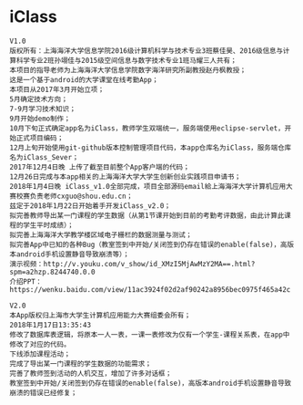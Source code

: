 # iClass
	V1.0
	版权所有：上海海洋大学信息学院2016级计算机科学与技术专业3班蔡佳昊、2016级信息与计算科学专业2班孙翊佳与2015级空间信息与数字技术专业1班马耀三人共有；
	本项目的指导老师为上海海洋大学信息学院数字海洋研究所副教授赵丹枫教授；
	这是一个基于android的大学课堂在线考勤App；
	本项目从2017年3月开始立项；
	5月确定技术方向；
	7-9月学习技术知识；
	9月开始demo制作；
	10月下旬正式确定app名为iClass，教师学生双端统一，服务端使用eclipse-servlet，开始正式项目编码；
	12月上旬开始使用git-github版本控制管理项目代码，本app仓库名为iClass，服务端仓库名为iClass_Sever；
	2017年12月4日晚 上传了截至目前整个App客户端的代码；
	12月26日完成与本app相关的上海海洋大学大学生创新创业实践项目申请书；
	2018年1月4日晚 iClass_v1.0全部完成，项目全部源码email給上海海洋大学计算机应用大赛校赛负责老师cxguo@shou.edu.cn；
	兹定于2018年1月22日开始着手开发iClass_v2.0；
	拟完善教师导出某一门课程的学生数据（从第1节课开始到目前的考勤考评数据，由此计算此课程的学生平时成绩）；
	拟完善上海海洋大学教学楼区域电子栅栏的数据测量与测试；
	拟完善App中已知的各种Bug（教室签到中开始/关闭签到仍存在错误的enable(false)，高版本android手机设置静音导致崩溃等）；		
	演示视频：http://v.youku.com/v_show/id_XMzI5MjAwMzY2MA==.html?spm=a2hzp.8244740.0.0
	介绍PPT：https://wenku.baidu.com/view/11ac3924f02d2af90242a8956bec0975f465a42c
	
	V2.0
	本App版权归上海市大学生计算机应用能力大赛组委会所有；
	2018年1月17日13:35:43
	修改了数据库表逻辑，将原本一人一表，一课一表修改为仅有一个学生-课程关系表，在app中修改了对应的代码。
	下线添加课程活动；
	完成了导出某一门课程的学生数据的功能需求；
	完善了教师签到活动的人机交互，增加了许多对话框；
	教室签到中开始/关闭签到仍存在错误的enable(false)，高版本android手机设置静音导致崩溃的错误已经修复；
	
